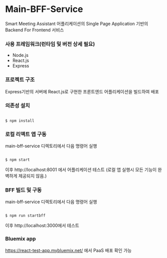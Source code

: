 # Main-BFF-Service

Smart Meeting Assistant 어플리케이션의 Single Page Application 기반의 Backend For Frontend 서비스


### 사용 프레임워크(런타임 및 버전 상세 필요)
* Node.js
* React.js
* Express

### 프로젝트 구조
Express기반의 서버에 React.js로 구현한 프론트엔드 어플리케이션을 빌드하여 배포    

### 의존성 설치

<code>
$ npm install
</code>

### 로컬 리액트 앱 구동
main-bff-service 디렉토리에서 다음 명령어 실행

<code>
$ npm start
</code>

이후 http://localhost:8001 에서 어플리케이션 테스트
(로컬 앱 실행시 모든 기능이 완벽하게 제공되지 않음.)

### BFF 빌드 및 구동
main-bff-service 디렉토리에서 다음 명령어 실행

<code>
$ npm run startbff
</code>

이후 http://localhost:3000에서 테스트

### Bluemix app
https://react-test-app.mybluemix.net/ 에서 PaaS 배포 확인 가능

